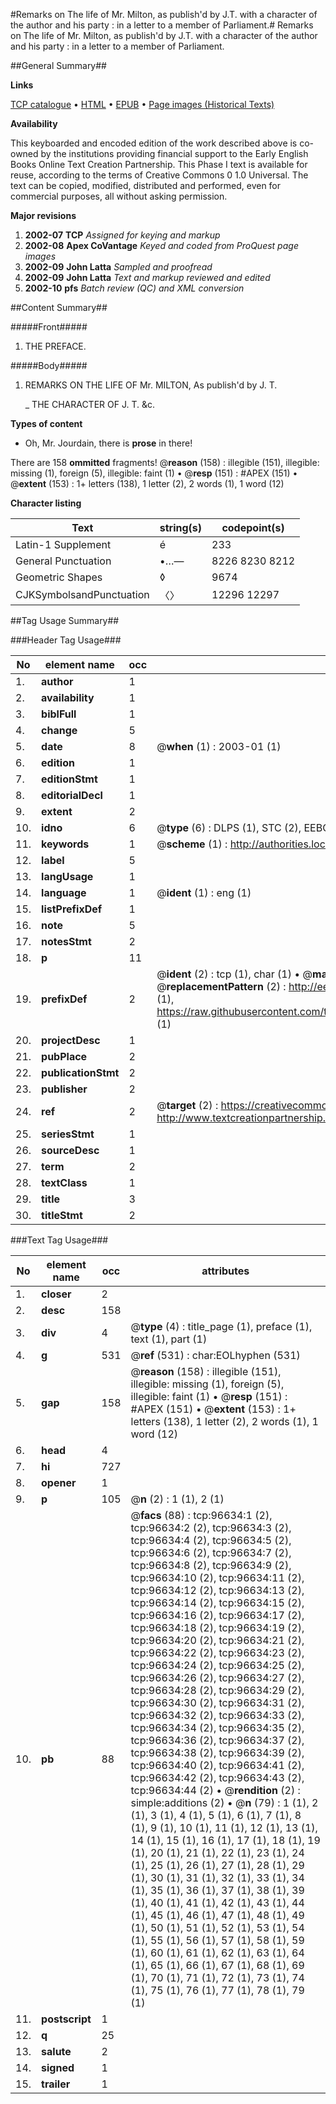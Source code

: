 #Remarks on The life of Mr. Milton, as publish'd by J.T. with a character of the author and his party : in a letter to a member of Parliament.#
Remarks on The life of Mr. Milton, as publish'd by J.T. with a character of the author and his party : in a letter to a member of Parliament.

##General Summary##

**Links**

[TCP catalogue](http://www.ota.ox.ac.uk/tcp/)  • 
[HTML](http://tei.it.ox.ac.uk/tcp/Texts-HTML/free/A58/A58493.html)  • 
[EPUB](http://tei.it.ox.ac.uk/tcp/Texts-EPUB/free/A58/A58493.epub) • 
[Page images (Historical Texts)](https://data.historicaltexts.jisc.ac.uk/view?pubId=eebo-13021425e&pageId=eebo-13021425e-96634-1)

**Availability**

This keyboarded and encoded edition of the
	       work described above is co-owned by the institutions
	       providing financial support to the Early English Books
	       Online Text Creation Partnership. This Phase I text is
	       available for reuse, according to the terms of Creative
	       Commons 0 1.0 Universal. The text can be copied,
	       modified, distributed and performed, even for
	       commercial purposes, all without asking permission.

**Major revisions**

1. __2002-07__ __TCP__ *Assigned for keying and markup*
1. __2002-08__ __Apex CoVantage__ *Keyed and coded from ProQuest page images*
1. __2002-09__ __John Latta__ *Sampled and proofread*
1. __2002-09__ __John Latta__ *Text and markup reviewed and edited*
1. __2002-10__ __pfs__ *Batch review (QC) and XML conversion*

##Content Summary##

#####Front#####

1. THE PREFACE.

#####Body#####

1. REMARKS ON THE LIFE OF Mr. MILTON, As publish'd by J. T.

    _ THE CHARACTER OF J. T. &c.

**Types of content**

  * Oh, Mr. Jourdain, there is **prose** in there!

There are 158 **ommitted** fragments! 
 @__reason__ (158) : illegible (151), illegible: missing (1), foreign (5), illegible: faint (1)  •  @__resp__ (151) : #APEX (151)  •  @__extent__ (153) : 1+ letters (138), 1 letter (2), 2 words (1), 1 word (12)

**Character listing**


|Text|string(s)|codepoint(s)|
|---|---|---|
|Latin-1 Supplement|é|233|
|General Punctuation|•…—|8226 8230 8212|
|Geometric Shapes|◊|9674|
|CJKSymbolsandPunctuation|〈〉|12296 12297|

##Tag Usage Summary##

###Header Tag Usage###

|No|element name|occ|attributes|
|---|---|---|---|
|1.|__author__|1||
|2.|__availability__|1||
|3.|__biblFull__|1||
|4.|__change__|5||
|5.|__date__|8| @__when__ (1) : 2003-01 (1)|
|6.|__edition__|1||
|7.|__editionStmt__|1||
|8.|__editorialDecl__|1||
|9.|__extent__|2||
|10.|__idno__|6| @__type__ (6) : DLPS (1), STC (2), EEBO-CITATION (1), OCLC (1), VID (1)|
|11.|__keywords__|1| @__scheme__ (1) : http://authorities.loc.gov/ (1)|
|12.|__label__|5||
|13.|__langUsage__|1||
|14.|__language__|1| @__ident__ (1) : eng (1)|
|15.|__listPrefixDef__|1||
|16.|__note__|5||
|17.|__notesStmt__|2||
|18.|__p__|11||
|19.|__prefixDef__|2| @__ident__ (2) : tcp (1), char (1)  •  @__matchPattern__ (2) : ([0-9\-]+):([0-9IVX]+) (1), (.+) (1)  •  @__replacementPattern__ (2) : http://eebo.chadwyck.com/downloadtiff?vid=$1&page=$2 (1), https://raw.githubusercontent.com/textcreationpartnership/Texts/master/tcpchars.xml#$1 (1)|
|20.|__projectDesc__|1||
|21.|__pubPlace__|2||
|22.|__publicationStmt__|2||
|23.|__publisher__|2||
|24.|__ref__|2| @__target__ (2) : https://creativecommons.org/publicdomain/zero/1.0/ (1), http://www.textcreationpartnership.org/docs/. (1)|
|25.|__seriesStmt__|1||
|26.|__sourceDesc__|1||
|27.|__term__|2||
|28.|__textClass__|1||
|29.|__title__|3||
|30.|__titleStmt__|2||


###Text Tag Usage###

|No|element name|occ|attributes|
|---|---|---|---|
|1.|__closer__|2||
|2.|__desc__|158||
|3.|__div__|4| @__type__ (4) : title_page (1), preface (1), text (1), part (1)|
|4.|__g__|531| @__ref__ (531) : char:EOLhyphen (531)|
|5.|__gap__|158| @__reason__ (158) : illegible (151), illegible: missing (1), foreign (5), illegible: faint (1)  •  @__resp__ (151) : #APEX (151)  •  @__extent__ (153) : 1+ letters (138), 1 letter (2), 2 words (1), 1 word (12)|
|6.|__head__|4||
|7.|__hi__|727||
|8.|__opener__|1||
|9.|__p__|105| @__n__ (2) : 1 (1), 2 (1)|
|10.|__pb__|88| @__facs__ (88) : tcp:96634:1 (2), tcp:96634:2 (2), tcp:96634:3 (2), tcp:96634:4 (2), tcp:96634:5 (2), tcp:96634:6 (2), tcp:96634:7 (2), tcp:96634:8 (2), tcp:96634:9 (2), tcp:96634:10 (2), tcp:96634:11 (2), tcp:96634:12 (2), tcp:96634:13 (2), tcp:96634:14 (2), tcp:96634:15 (2), tcp:96634:16 (2), tcp:96634:17 (2), tcp:96634:18 (2), tcp:96634:19 (2), tcp:96634:20 (2), tcp:96634:21 (2), tcp:96634:22 (2), tcp:96634:23 (2), tcp:96634:24 (2), tcp:96634:25 (2), tcp:96634:26 (2), tcp:96634:27 (2), tcp:96634:28 (2), tcp:96634:29 (2), tcp:96634:30 (2), tcp:96634:31 (2), tcp:96634:32 (2), tcp:96634:33 (2), tcp:96634:34 (2), tcp:96634:35 (2), tcp:96634:36 (2), tcp:96634:37 (2), tcp:96634:38 (2), tcp:96634:39 (2), tcp:96634:40 (2), tcp:96634:41 (2), tcp:96634:42 (2), tcp:96634:43 (2), tcp:96634:44 (2)  •  @__rendition__ (2) : simple:additions (2)  •  @__n__ (79) : 1 (1), 2 (1), 3 (1), 4 (1), 5 (1), 6 (1), 7 (1), 8 (1), 9 (1), 10 (1), 11 (1), 12 (1), 13 (1), 14 (1), 15 (1), 16 (1), 17 (1), 18 (1), 19 (1), 20 (1), 21 (1), 22 (1), 23 (1), 24 (1), 25 (1), 26 (1), 27 (1), 28 (1), 29 (1), 30 (1), 31 (1), 32 (1), 33 (1), 34 (1), 35 (1), 36 (1), 37 (1), 38 (1), 39 (1), 40 (1), 41 (1), 42 (1), 43 (1), 44 (1), 45 (1), 46 (1), 47 (1), 48 (1), 49 (1), 50 (1), 51 (1), 52 (1), 53 (1), 54 (1), 55 (1), 56 (1), 57 (1), 58 (1), 59 (1), 60 (1), 61 (1), 62 (1), 63 (1), 64 (1), 65 (1), 66 (1), 67 (1), 68 (1), 69 (1), 70 (1), 71 (1), 72 (1), 73 (1), 74 (1), 75 (1), 76 (1), 77 (1), 78 (1), 79 (1)|
|11.|__postscript__|1||
|12.|__q__|25||
|13.|__salute__|2||
|14.|__signed__|1||
|15.|__trailer__|1||
